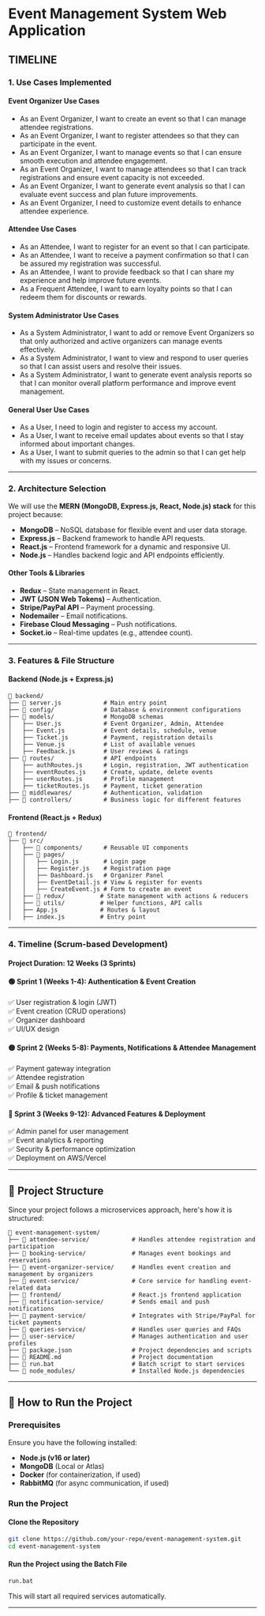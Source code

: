 # **Event Management System Web Application**

## **TIMELINE**

### 1. **Use Cases Implemented**

#### **Event Organizer Use Cases**
- As an Event Organizer, I want to create an event so that I can manage attendee registrations.
- As an Event Organizer, I want to register attendees so that they can participate in the event.
- As an Event Organizer, I want to manage events so that I can ensure smooth execution and attendee engagement.
- As an Event Organizer, I want to manage attendees so that I can track registrations and ensure event capacity is not exceeded.
- As an Event Organizer, I want to generate event analysis so that I can evaluate event success and plan future improvements.
- As an Event Organizer, I need to customize event details to enhance attendee experience.

#### **Attendee Use Cases**
- As an Attendee, I want to register for an event so that I can participate.
- As an Attendee, I want to receive a payment confirmation so that I can be assured my registration was successful.
- As an Attendee, I want to provide feedback so that I can share my experience and help improve future events.
- As a Frequent Attendee, I want to earn loyalty points so that I can redeem them for discounts or rewards.

#### **System Administrator Use Cases**
- As a System Administrator, I want to add or remove Event Organizers so that only authorized and active organizers can manage events effectively.
- As a System Administrator, I want to view and respond to user queries so that I can assist users and resolve their issues.
- As a System Administrator, I want to generate event analysis reports so that I can monitor overall platform performance and improve event management.

#### **General User Use Cases**
- As a User, I need to login and register to access my account.
- As a User, I want to receive email updates about events so that I stay informed about important changes.
- As a User, I want to submit queries to the admin so that I can get help with my issues or concerns.

---

### 2. **Architecture Selection**
We will use the **MERN (MongoDB, Express.js, React, Node.js) stack** for this project because:

- **MongoDB** – NoSQL database for flexible event and user data storage.
- **Express.js** – Backend framework to handle API requests.
- **React.js** – Frontend framework for a dynamic and responsive UI.
- **Node.js** – Handles backend logic and API endpoints efficiently.

#### **Other Tools & Libraries**
- **Redux** – State management in React.
- **JWT (JSON Web Tokens)** – Authentication.
- **Stripe/PayPal API** – Payment processing.
- **Nodemailer** – Email notifications.
- **Firebase Cloud Messaging** – Push notifications.
- **Socket.io** – Real-time updates (e.g., attendee count).

---

### 3. **Features & File Structure**

#### **Backend (Node.js + Express.js)**
```
📂 backend/
├── 📄 server.js            # Main entry point
├── 📂 config/              # Database & environment configurations
├── 📂 models/              # MongoDB schemas
│   ├── User.js            # Event Organizer, Admin, Attendee
│   ├── Event.js           # Event details, schedule, venue
│   ├── Ticket.js          # Payment, registration details
│   ├── Venue.js           # List of available venues
│   ├── Feedback.js        # User reviews & ratings
├── 📂 routes/              # API endpoints
│   ├── authRoutes.js      # Login, registration, JWT authentication
│   ├── eventRoutes.js     # Create, update, delete events
│   ├── userRoutes.js      # Profile management
│   ├── ticketRoutes.js    # Payment, ticket generation
├── 📂 middlewares/         # Authentication, validation
├── 📂 controllers/         # Business logic for different features
```

#### **Frontend (React.js + Redux)**
```
📂 frontend/
├── 📂 src/
│   ├── 📂 components/      # Reusable UI components
│   ├── 📂 pages/
│   │   ├── Login.js       # Login page
│   │   ├── Register.js    # Registration page
│   │   ├── Dashboard.js   # Organizer Panel
│   │   ├── EventDetail.js # View & register for events
│   │   ├── CreateEvent.js # Form to create an event
│   ├── 📂 redux/          # State management with actions & reducers
│   ├── 📂 utils/          # Helper functions, API calls
│   ├── App.js            # Routes & layout
│   ├── index.js          # Entry point
```

---

### 4. **Timeline (Scrum-based Development)**
#### **Project Duration: 12 Weeks (3 Sprints)**

#### 🟢 **Sprint 1 (Weeks 1-4): Authentication & Event Creation**
✅ User registration & login (JWT)  
✅ Event creation (CRUD operations)  
✅ Organizer dashboard  
✅ UI/UX design  

#### 🟡 **Sprint 2 (Weeks 5-8): Payments, Notifications & Attendee Management**
✅ Payment gateway integration  
✅ Attendee registration  
✅ Email & push notifications  
✅ Profile & ticket management  

#### 🔴 **Sprint 3 (Weeks 9-12): Advanced Features & Deployment**
✅ Admin panel for user management  
✅ Event analytics & reporting  
✅ Security & performance optimization  
✅ Deployment on AWS/Vercel  

---

## **📂 Project Structure**
Since your project follows a microservices approach, here's how it is structured:

```
📂 event-management-system/
├── 📂 attendee-service/            # Handles attendee registration and participation
├── 📂 booking-service/             # Manages event bookings and reservations
├── 📂 event-organizer-service/     # Handles event creation and management by organizers
├── 📂 event-service/               # Core service for handling event-related data
├── 📂 frontend/                    # React.js frontend application
├── 📂 notification-service/        # Sends email and push notifications
├── 📂 payment-service/             # Integrates with Stripe/PayPal for ticket payments
├── 📂 queries-service/             # Handles user queries and FAQs
├── 📂 user-service/                # Manages authentication and user profiles
├── 📄 package.json                 # Project dependencies and scripts
├── 📄 README.md                    # Project documentation
├── 📄 run.bat                      # Batch script to start services
└── 📂 node_modules/                # Installed Node.js dependencies
```

---

## **🚀 How to Run the Project**

### **Prerequisites**
Ensure you have the following installed:
- **Node.js (v16 or later)**
- **MongoDB** (Local or Atlas)
- **Docker** (for containerization, if used)
- **RabbitMQ** (for async communication, if used)

### **Run the Project**
#### **Clone the Repository**
```sh
git clone https://github.com/your-repo/event-management-system.git
cd event-management-system
```

#### **Run the Project using the Batch File**
```sh
run.bat
```
This will start all required services automatically.

---
